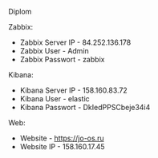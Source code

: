Diplom
   
Zabbix:
- Zabbix Server IP - 84.252.136.178
- Zabbix User - Admin
- Zabbix Passwort - zabbix

Kibana:
- Kibana Server IP - 158.160.83.72
- Kibana User - elastic
- Kibana Passwort - DkIedPPSCbeje34i4

Web:
- Website - https://jo-os.ru
- Website IP - 158.160.17.45
